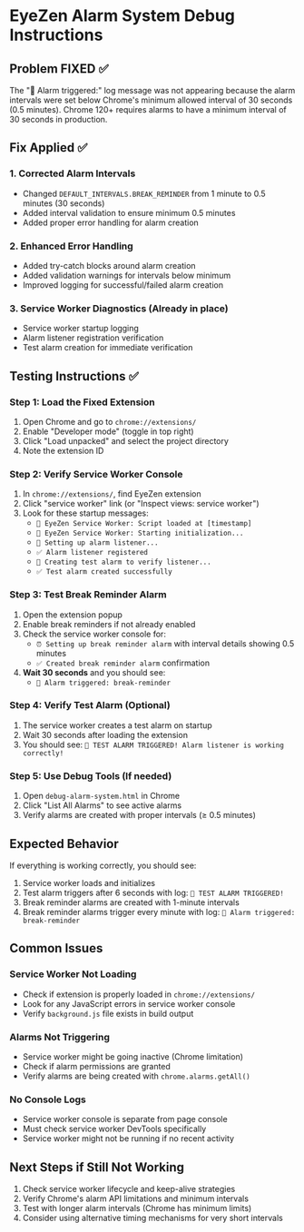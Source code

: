 # EyeZen Alarm System Debug Instructions

## Problem FIXED ✅
The "🚨 Alarm triggered:" log message was not appearing because the alarm intervals were set below Chrome's minimum allowed interval of 30 seconds (0.5 minutes). Chrome 120+ requires alarms to have a minimum interval of 30 seconds in production.

## Fix Applied ✅

### 1. Corrected Alarm Intervals
- Changed `DEFAULT_INTERVALS.BREAK_REMINDER` from 1 minute to 0.5 minutes (30 seconds)
- Added interval validation to ensure minimum 0.5 minutes
- Added proper error handling for alarm creation

### 2. Enhanced Error Handling
- Added try-catch blocks around alarm creation
- Added validation warnings for intervals below minimum
- Improved logging for successful/failed alarm creation

### 3. Service Worker Diagnostics (Already in place)
- Service worker startup logging
- Alarm listener registration verification
- Test alarm creation for immediate verification

## Testing Instructions ✅

### Step 1: Load the Fixed Extension
1. Open Chrome and go to `chrome://extensions/`
2. Enable "Developer mode" (toggle in top right)
3. Click "Load unpacked" and select the project directory
4. Note the extension ID

### Step 2: Verify Service Worker Console
1. In `chrome://extensions/`, find EyeZen extension
2. Click "service worker" link (or "Inspect views: service worker")
3. Look for these startup messages:
   - `📄 EyeZen Service Worker: Script loaded at [timestamp]`
   - `🚀 EyeZen Service Worker: Starting initialization...`
   - `🔧 Setting up alarm listener...`
   - `✅ Alarm listener registered`
   - `🧪 Creating test alarm to verify listener...`
   - `✅ Test alarm created successfully`

### Step 3: Test Break Reminder Alarm
1. Open the extension popup
2. Enable break reminders if not already enabled
3. Check the service worker console for:
   - `⏰ Setting up break reminder alarm` with interval details showing 0.5 minutes
   - `✅ Created break reminder alarm` confirmation
4. **Wait 30 seconds** and you should see:
   - `🚨 Alarm triggered: break-reminder`

### Step 4: Verify Test Alarm (Optional)
1. The service worker creates a test alarm on startup
2. Wait 30 seconds after loading the extension
3. You should see: `🧪 TEST ALARM TRIGGERED! Alarm listener is working correctly!`

### Step 5: Use Debug Tools (If needed)
1. Open `debug-alarm-system.html` in Chrome
2. Click "List All Alarms" to see active alarms
3. Verify alarms are created with proper intervals (≥ 0.5 minutes)

## Expected Behavior

If everything is working correctly, you should see:
1. Service worker loads and initializes
2. Test alarm triggers after 6 seconds with log: `🧪 TEST ALARM TRIGGERED!`
3. Break reminder alarms are created with 1-minute intervals
4. Break reminder alarms trigger every minute with log: `🚨 Alarm triggered: break-reminder`

## Common Issues

### Service Worker Not Loading
- Check if extension is properly loaded in `chrome://extensions/`
- Look for any JavaScript errors in service worker console
- Verify `background.js` file exists in build output

### Alarms Not Triggering
- Service worker might be going inactive (Chrome limitation)
- Check if alarm permissions are granted
- Verify alarms are being created with `chrome.alarms.getAll()`

### No Console Logs
- Service worker console is separate from page console
- Must check service worker DevTools specifically
- Service worker might not be running if no recent activity

## Next Steps if Still Not Working

1. Check service worker lifecycle and keep-alive strategies
2. Verify Chrome's alarm API limitations and minimum intervals
3. Test with longer alarm intervals (Chrome has minimum limits)
4. Consider using alternative timing mechanisms for very short intervals